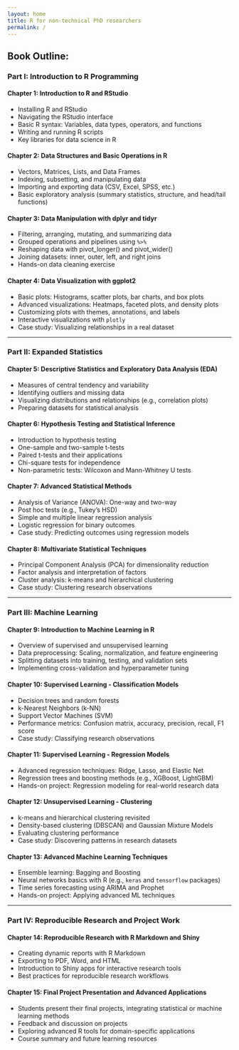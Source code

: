 ```yaml
---
layout: home
title: R for non-technical PhD researchers
permalink: /
---
```




## **Book Outline:**  

### **Part I: Introduction to R Programming**

#### **Chapter 1: Introduction to R and RStudio**  
- Installing R and RStudio  
- Navigating the RStudio interface  
- Basic R syntax: Variables, data types, operators, and functions  
- Writing and running R scripts  
- Key libraries for data science in R  

#### **Chapter 2: Data Structures and Basic Operations in R**  
- Vectors, Matrices, Lists, and Data Frames  
- Indexing, subsetting, and manipulating data  
- Importing and exporting data (CSV, Excel, SPSS, etc.)  
- Basic exploratory analysis (summary statistics, structure, and head/tail functions)  

#### **Chapter 3: Data Manipulation with dplyr and tidyr**  
- Filtering, arranging, mutating, and summarizing data  
- Grouped operations and pipelines using `%>%`  
- Reshaping data with pivot_longer() and pivot_wider()  
- Joining datasets: inner, outer, left, and right joins  
- Hands-on data cleaning exercise  

#### **Chapter 4: Data Visualization with ggplot2**  
- Basic plots: Histograms, scatter plots, bar charts, and box plots  
- Advanced visualizations: Heatmaps, faceted plots, and density plots  
- Customizing plots with themes, annotations, and labels  
- Interactive visualizations with `plotly`  
- Case study: Visualizing relationships in a real dataset  

---

### **Part II: Expanded Statistics**  

#### **Chapter 5: Descriptive Statistics and Exploratory Data Analysis (EDA)**  
- Measures of central tendency and variability  
- Identifying outliers and missing data  
- Visualizing distributions and relationships (e.g., correlation plots)  
- Preparing datasets for statistical analysis  

#### **Chapter 6: Hypothesis Testing and Statistical Inference**  
- Introduction to hypothesis testing  
- One-sample and two-sample t-tests  
- Paired t-tests and their applications  
- Chi-square tests for independence  
- Non-parametric tests: Wilcoxon and Mann-Whitney U tests  

#### **Chapter 7: Advanced Statistical Methods**  
- Analysis of Variance (ANOVA): One-way and two-way  
- Post hoc tests (e.g., Tukey’s HSD)  
- Simple and multiple linear regression analysis  
- Logistic regression for binary outcomes  
- Case study: Predicting outcomes using regression models  

#### **Chapter 8: Multivariate Statistical Techniques**  
- Principal Component Analysis (PCA) for dimensionality reduction  
- Factor analysis and interpretation of factors  
- Cluster analysis: k-means and hierarchical clustering  
- Case study: Clustering research observations  

---

### **Part III: Machine Learning**  

#### **Chapter 9: Introduction to Machine Learning in R**  
- Overview of supervised and unsupervised learning  
- Data preprocessing: Scaling, normalization, and feature engineering  
- Splitting datasets into training, testing, and validation sets  
- Implementing cross-validation and hyperparameter tuning  

#### **Chapter 10: Supervised Learning - Classification Models**  
- Decision trees and random forests  
- k-Nearest Neighbors (k-NN)  
- Support Vector Machines (SVM)  
- Performance metrics: Confusion matrix, accuracy, precision, recall, F1 score  
- Case study: Classifying research observations  

#### **Chapter 11: Supervised Learning - Regression Models**  
- Advanced regression techniques: Ridge, Lasso, and Elastic Net  
- Regression trees and boosting methods (e.g., XGBoost, LightGBM)  
- Hands-on project: Regression modeling for real-world research data  

#### **Chapter 12: Unsupervised Learning - Clustering**  
- k-means and hierarchical clustering revisited  
- Density-based clustering (DBSCAN) and Gaussian Mixture Models  
- Evaluating clustering performance  
- Case study: Discovering patterns in research datasets  

#### **Chapter 13: Advanced Machine Learning Techniques**  
- Ensemble learning: Bagging and Boosting  
- Neural networks basics with R (e.g., `keras` and `tensorflow` packages)  
- Time series forecasting using ARIMA and Prophet  
- Hands-on project: Applying advanced ML techniques  

---

### **Part IV: Reproducible Research and Project Work**  

#### **Chapter 14: Reproducible Research with R Markdown and Shiny**  
- Creating dynamic reports with R Markdown  
- Exporting to PDF, Word, and HTML  
- Introduction to Shiny apps for interactive research tools  
- Best practices for reproducible research workflows  

#### **Chapter 15: Final Project Presentation and Advanced Applications**  
- Students present their final projects, integrating statistical or machine learning methods  
- Feedback and discussion on projects  
- Exploring advanced R tools for domain-specific applications  
- Course summary and future learning resources  
